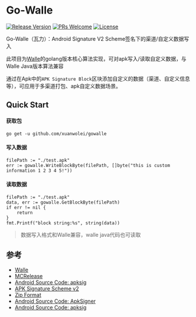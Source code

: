 # Go-Walle
[![Release Version](https://api.bintray.com/packages/meituan/maven/com.meituan.android.walle:library/images/download.svg)](https://github.com/xuanwolei/gowalle/releases)
[![PRs Welcome](https://img.shields.io/badge/PRs-welcome-brightgreen.svg)](https://github.com/xuanwolei/gowalle/pulls)
[![License](https://img.shields.io/badge/License-Apache%202.0-blue.svg)](https://raw.githubusercontent.com/xuanwolei/gowalle/master/LICENSE)

Go-Walle（瓦力）：Android Signature V2 Scheme签名下的渠道/自定义数据写入

此项目为[Walle](https://github.com/Meituan-Dianping/walle)的golang版本核心算法实现，可对apk写入/读取自定义数据，与Walle Java版本算法兼容

通过在Apk中的`APK Signature Block`区块添加自定义的数据（渠道、自定义信息等），可应用于多渠道打包、apk自定义数据场景。

## Quick Start
#### 获取包
```
go get -u github.com/xuanwolei/gowalle
```

#### 写入数据
```
filePath := "./test.apk"
err := gowalle.WriteBlockByte(filePath, []byte("this is custom information 1 2 3 4 5!"))
```

#### 读取数据
```
filePath := "./test.apk"
data, err := gowalle.GetBlockByte(filePath)
if err != nil {
    return
}
fmt.Printf("block string:%s", string(data))
```
> 数据写入格式和Walle兼容，walle java代码也可读取

## 参考
* [Walle](https://github.com/Meituan-Dianping/walle)
* [MCRelease](https://github.com/LeoExer/MCRelease)
* [Android Source Code: apksig](https://android.googlesource.com/platform/tools/apksig/)
* [APK Signature Scheme v2](https://source.android.com/security/apksigning/v2.html)
* [Zip Format](https://en.wikipedia.org/wiki/Zip_(file_format))
* [Android Source Code: ApkSigner](https://android.googlesource.com/platform/build/+/8740e9d)
* [Android Source Code: apksig](https://android.googlesource.com/platform/tools/apksig/)